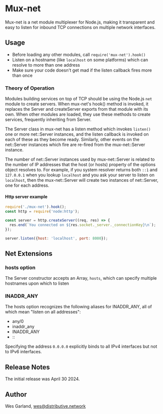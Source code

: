 # Mux-net

Mux-net is a net module multiplexer for Node.js, making it transparent and easy to listen for inbound
TCP connections on multiple network interfaces.

## Usage
- Before loading any other modules, call `require('mux-net').hook()`
- Listen on a hostname (like `localhost` on some platforms) which can resolve to more than one address
- Make sure your code doesn't get mad if the listen callback fires more than once

### Theory of Operation
Modules building services on top of TCP should be using the Node.js `net` module to create servers. When
mux-net's hook() method is invoked, it replaces the Server and createServer exports from that module
with its own. When other modules are loaded, they use these methods to create services, frequently 
inheriting from Server.

The Server class in mux-net has a listen method which invokes `listen()` one or more net::Server
instances, and the listen callback is invoked on each of these as they become ready. Similarly, other
events on the net::Server instances which fire are re-fired from the mux-net::Server instance.

The number of net::Server instances used by mux-net::Server is related to the number of IP addresses
that the host (or hosts) property of the options object resolves to. For example, if you system resolver
returns both `::1` and `127.0.0.1` when you lookup `localhost` and you ask your server to listen on
`localhost`, then the mux-net::Server will create two instances of net::Server, one for each address.

#### Http server example
```javascript
require('./mux-net').hook();
const http = require('node:http');

const server = http.createServer((req, res) => {
  res.end(`You connected on ${res.socket._server._connectionKey}\n`);
});

server.listen({host: 'localhost', port: 8000});
```

## Net Extensions

### hosts option
The Server constructor accepts an Array, `hosts`, which can specify multiple hostnames upon which to listen

### INADDR_ANY
The hosts option recognizes the following aliases for INADDR_ANY, all of which mean "listen on all addresses":
- any/0
- inaddr_any
- INADDR_ANY
- ::

Specifying the address `0.0.0.0` explicitly binds to all IPv4 interfaces but not to IPv6 interfaces.

## Release Notes
The initial release was April 30 2024.

## Author
Wes Garland, wes@distributive.network